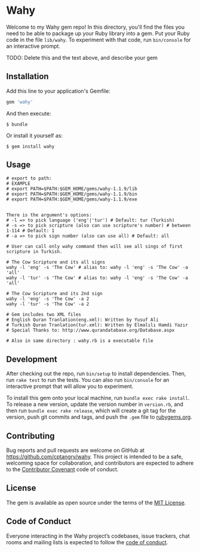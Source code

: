 # Wahy

Welcome to my Wahy gem repo! In this directory, you'll find the files you need to be able to package up your Ruby library into a gem. Put your Ruby code in the file `lib/wahy`. To experiment with that code, run `bin/console` for an interactive prompt.

TODO: Delete this and the text above, and describe your gem

## Installation

Add this line to your application's Gemfile:

```ruby
gem 'wahy'
```

And then execute:

    $ bundle

Or install it yourself as:

    $ gem install wahy

## Usage

```shell
# export to path:
# EXAMPLE
# export PATH=$PATH:$GEM_HOME/gems/wahy-1.1.9/lib
# export PATH=$PATH:$GEM_HOME/gems/wahy-1.1.9/bin
# export PATH=$PATH:$GEM_HOME/gems/wahy-1.1.9/exe


There is the argument's options:
# -l => to pick language ('eng'|'tur') # Default: tur (Turkish)
# -s => to pick scripture (also can use scripture's number) # between 1-114 # Default: 1
# -a => to pick sign number (also can use all) # Default: all

# User can call only wahy command then will see all sings of first scripture in Turkish.

# The Cow Scripture and its all signs
wahy -l 'eng' -s 'The Cow' # alias to: wahy -l 'eng' -s 'The Cow' -a 'all'
wahy -l 'tur' -s 'The Cow' # alias to: wahy -l 'eng' -s 'The Cow' -a 'all'

# The Cow Scripture and its 2nd sign
wahy -l 'eng' -s 'The Cow' -a 2
wahy -l 'tur' -s 'The Cow' -a 2

# Gem includes two XML files 
# English Quran Tranlation(eng.xml): Written by Yusuf Ali
# Turkish Quran Tranlation(tur.xml): Written by Elmalılı Hamdi Yazır
# Special Thanks to: http://www.qurandatabase.org/Database.aspx

# Also in same directory : wahy.rb is a executable file
```

## Development

After checking out the repo, run `bin/setup` to install dependencies. Then, run `rake test` to run the tests. You can also run `bin/console` for an interactive prompt that will allow you to experiment.

To install this gem onto your local machine, run `bundle exec rake install`. To release a new version, update the version number in `version.rb`, and then run `bundle exec rake release`, which will create a git tag for the version, push git commits and tags, and push the `.gem` file to [rubygems.org](https://rubygems.org).

## Contributing

Bug reports and pull requests are welcome on GitHub at https://github.com/cptangry/wahy. This project is intended to be a safe, welcoming space for collaboration, and contributors are expected to adhere to the [Contributor Covenant](http://contributor-covenant.org) code of conduct.

## License

The gem is available as open source under the terms of the [MIT License](http://opensource.org/licenses/MIT).

## Code of Conduct

Everyone interacting in the Wahy project’s codebases, issue trackers, chat rooms and mailing lists is expected to follow the [code of conduct](https://github.com/[USERNAME]/wahy/blob/master/CODE_OF_CONDUCT.md).
